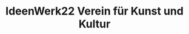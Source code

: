 ---
title: "IdeenWerk22 Verein für Kunst und Kultur"
url: /asslar/ideenwerk22-verein-fuer-kunst-und-kultur/
shop: Kunst
---